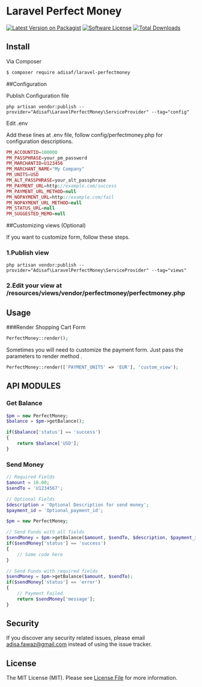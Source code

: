 # Laravel Perfect Money

[![Latest Version on Packagist][ico-version]][link-packagist]
[![Software License][ico-license]](LICENSE.md)
[![Total Downloads][ico-downloads]][link-downloads]

## Install

Via Composer

``` bash
$ composer require adisaf/laravel-perfectmoney
```
##Configuration

Publish Configuration file
```
php artisan vendor:publish --provider="Adisaf\LaravelPerfectMoney\ServiceProvider" --tag="config"
```

Edit .env

Add these lines at .env file, follow config/perfectmoney.php for configuration descriptions.
``` php
PM_ACCOUNTID=100000
PM_PASSPHRASE=your_pm_password
PM_MARCHANTID=U123456
PM_MARCHANT_NAME="My Company"
PM_UNITS=USD
PM_ALT_PASSPHRASE=your_alt_passphrase
PM_PAYMENT_URL=http://example.com/success
PM_PAYMENT_URL_METHOD=null
PM_NOPAYMENT_URL=http://example.com/fail
PM_NOPAYMENT_URL_METHOD=null
PM_STATUS_URL=null
PM_SUGGESTED_MEMO=null
```

##Customizing views (Optional)

If you want to customize form, follow these steps.

### 1.Publish view
```
php artisan vendor:publish --provider="Adisaf\LaravelPerfectMoney\ServiceProvider" --tag="views"
```
### 2.Edit your view at /resources/views/vendor/perfectmoney/perfectmoney.php

## Usage

###Render Shopping Cart Form

``` php
PerfectMoney::render();
```

Sometimes you will need to customize the payment form. Just pass the parameters to render method .

``` php
PerfectMoney::render(['PAYMENT_UNITS' => 'EUR'], 'custom_view');
```

## API MODULES
### Get Balance
``` php
$pm = new PerfectMoney;
$balance = $pm->getBalance();

if($balance['status'] == 'success')
{
	return $balance['USD'];
}
```

### Send Money
``` php
// Required Fields
$amount = 10.00;
$sendTo = 'U1234567';

// Optional Fields
$description = 'Optional Description for send money';
$payment_id = 'Optional_payment_id';

$pm = new PerfectMoney;

// Send Funds with all fields
$sendMoney = $pm->getBalance($amount, $sendTo, $description, $payment_id);
if($sendMoney['status'] == 'success')
{
	// Some code here
}

// Send Funds with required fields
$sendMoney = $pm->getBalance($amount, $sendTo);
if($sendMoney['status'] == 'error')
{
	// Payment Failed
	return $sendMoney['message'];
}
```

## Security

If you discover any security related issues, please email adisa.fawaz@gmail.com instead of using the issue tracker.

## License

The MIT License (MIT). Please see [License File](LICENSE) for more information.

[ico-version]: https://img.shields.io/packagist/v/adisaf/laravel-perfectmoney.svg?style=flat-square
[ico-license]: https://img.shields.io/badge/license-MIT-brightgreen.svg?style=flat-square
[ico-downloads]: https://img.shields.io/packagist/dt/adisaf/laravel-perfectmoney.svg?style=flat-square

[link-packagist]: https://packagist.org/packages/adisaf/laravel-perfectmoney
[link-downloads]: https://packagist.org/packages/adisaf/laravel-perfectmoney
[link-author]: https://github.com/Adisaf
[link-contributors]: ../../contributors
